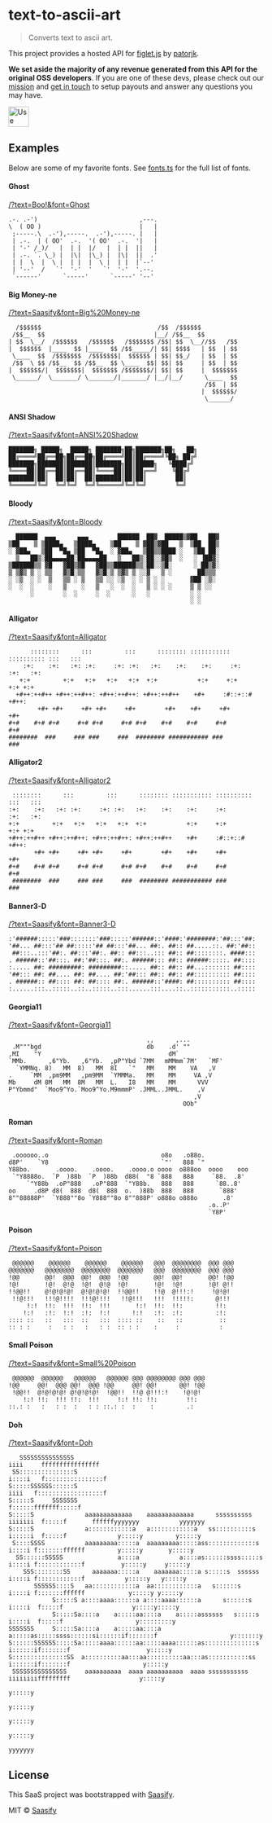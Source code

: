 # text-to-ascii-art

> Converts text to ascii art.

This project provides a hosted API for [figlet.js](https://github.com/patorjk/figlet.js) by [patorjk](https://github.com/patorjk).

**We set aside the majority of any revenue generated from this API for the original OSS developers**. If you are one of these devs, please check out our [mission](https://saasify.sh/#/mission) and [get in touch](https://saasify.sh/#/support) to setup payouts and answer any questions you may have.

<a href="https://text-to-ascii-art.saasify.sh">
  <img
    src="https://badges.saasify.sh"
    height="40"
    alt="Use Hosted API"
  />
</a>

## Examples

Below are some of my favorite fonts. See [fonts.ts](./fonts.ts) for the full list of fonts.

#### Ghost

[/?text=Boo!&font=Ghost](https://ssfy.sh/dev/text-to-ascii-art/?text=Boo!&font=Ghost)

```
.-. .-')                            ,---.
\  ( OO )                           |   |
 ;-----.\  .-'),-----.  .-'),-----. |   |
 | .-.  | ( OO'  .-.  '( OO'  .-.  '|   |
 | '-' /_)/   |  | |  |/   |  | |  ||   |
 | .-. `. \_) |  |\|  |\_) |  |\|  ||  .'
 | |  \  |  \ |  | |  |  \ |  | |  |`--'
 | '--'  /   `'  '-'  '   `'  '-'  '.--.
 `------'      `-----'      `-----' '--'
```

#### Big Money-ne

[/?text=Saasify&font=Big%20Money-ne](https://ssfy.sh/dev/text-to-ascii-art/?text=Saasify&font=Big%20Money-ne)

```
  /$$$$$$                                /$$  /$$$$$$
 /$$__  $$                              |__/ /$$__  $$
| $$  \__/  /$$$$$$   /$$$$$$   /$$$$$$$ /$$| $$  \__//$$   /$$
|  $$$$$$  |____  $$ |____  $$ /$$_____/| $$| $$$$   | $$  | $$
 \____  $$  /$$$$$$$  /$$$$$$$|  $$$$$$ | $$| $$_/   | $$  | $$
 /$$  \ $$ /$$__  $$ /$$__  $$ \____  $$| $$| $$     | $$  | $$
|  $$$$$$/|  $$$$$$$|  $$$$$$$ /$$$$$$$/| $$| $$     |  $$$$$$$
 \______/  \_______/ \_______/|_______/ |__/|__/      \____  $$
                                                      /$$  | $$
                                                     |  $$$$$$/
                                                      \______/
```

#### ANSI Shadow

[/?text=Saasify&font=ANSI%20Shadow](https://ssfy.sh/dev/text-to-ascii-art/?text=Saasify&font=ANSI%20Shadow)

```
███████╗ █████╗  █████╗ ███████╗██╗███████╗██╗   ██╗
██╔════╝██╔══██╗██╔══██╗██╔════╝██║██╔════╝╚██╗ ██╔╝
███████╗███████║███████║███████╗██║█████╗   ╚████╔╝
╚════██║██╔══██║██╔══██║╚════██║██║██╔══╝    ╚██╔╝
███████║██║  ██║██║  ██║███████║██║██║        ██║
╚══════╝╚═╝  ╚═╝╚═╝  ╚═╝╚══════╝╚═╝╚═╝        ╚═╝
```

#### Bloody

[/?text=Saasify&font=Bloody](https://ssfy.sh/dev/text-to-ascii-art/?text=Saasify&font=Bloody)

```
  ██████  ▄▄▄      ▄▄▄        ██████  ██▓  █████▒▓██   ██▓
▒██    ▒ ▒████▄   ▒████▄    ▒██    ▒ ▓██▒▓██   ▒  ▒██  ██▒
░ ▓██▄   ▒██  ▀█▄ ▒██  ▀█▄  ░ ▓██▄   ▒██▒▒████ ░   ▒██ ██░
  ▒   ██▒░██▄▄▄▄██░██▄▄▄▄██   ▒   ██▒░██░░▓█▒  ░   ░ ▐██▓░
▒██████▒▒ ▓█   ▓██▒▓█   ▓██▒▒██████▒▒░██░░▒█░      ░ ██▒▓░
▒ ▒▓▒ ▒ ░ ▒▒   ▓▒█░▒▒   ▓▒█░▒ ▒▓▒ ▒ ░░▓   ▒ ░       ██▒▒▒
░ ░▒  ░ ░  ▒   ▒▒ ░ ▒   ▒▒ ░░ ░▒  ░ ░ ▒ ░ ░       ▓██ ░▒░
░  ░  ░    ░   ▒    ░   ▒   ░  ░  ░   ▒ ░ ░ ░     ▒ ▒ ░░
      ░        ░  ░     ░  ░      ░   ░           ░ ░
                                                  ░ ░
```

#### Alligator

[/?text=Saasify&font=Alligator](https://ssfy.sh/dev/text-to-ascii-art/?text=Saasify&font=Alligator)

```
      ::::::::      :::         :::      :::::::: ::::::::::: :::::::::: :::   :::
    :+:    :+:   :+: :+:     :+: :+:   :+:    :+:    :+:     :+:        :+:   :+:
   +:+         +:+   +:+   +:+   +:+  +:+           +:+     +:+         +:+ +:+
  +#++:++#++ +#++:++#++: +#++:++#++: +#++:++#++    +#+     :#::+::#     +#++:
        +#+ +#+     +#+ +#+     +#+        +#+    +#+     +#+           +#+
#+#    #+# #+#     #+# #+#     #+# #+#    #+#    #+#     #+#           #+#
########  ###     ### ###     ###  ######## ########### ###           ###
```

#### Alligator2

[/?text=Saasify&font=Alligator2](https://ssfy.sh/dev/text-to-ascii-art/?text=Saasify&font=Alligator2)

```
 ::::::::      :::         :::      :::::::: ::::::::::: :::::::::: :::   :::
:+:    :+:   :+: :+:     :+: :+:   :+:    :+:    :+:     :+:        :+:   :+:
+:+         +:+   +:+   +:+   +:+  +:+           +:+     +:+         +:+ +:+
+#++:++#++ +#++:++#++: +#++:++#++: +#++:++#++    +#+     :#::+::#     +#++:
       +#+ +#+     +#+ +#+     +#+        +#+    +#+     +#+           +#+
#+#    #+# #+#     #+# #+#     #+# #+#    #+#    #+#     #+#           #+#
 ########  ###     ### ###     ###  ######## ########### ###           ###
```

#### Banner3-D

[/?text=Saasify&font=Banner3-D](https://ssfy.sh/dev/text-to-ascii-art/?text=Saasify&font=Banner3-D)

```
:'######:::::'###:::::::'###:::::'######::'####:'########:'##:::'##:
'##... ##:::'## ##:::::'## ##:::'##... ##:. ##:: ##.....::. ##:'##::
 ##:::..:::'##:. ##:::'##:. ##:: ##:::..::: ##:: ##::::::::. ####:::
. ######::'##:::. ##:'##:::. ##:. ######::: ##:: ######:::::. ##::::
:..... ##: #########: #########::..... ##:: ##:: ##...::::::: ##::::
'##::: ##: ##.... ##: ##.... ##:'##::: ##:: ##:: ##:::::::::: ##::::
. ######:: ##:::: ##: ##:::: ##:. ######::'####: ##:::::::::: ##::::
:......:::..:::::..::..:::::..:::......:::....::..:::::::::::..:::::
```

#### Georgia11

[/?text=Saasify&font=Georgia11](https://ssfy.sh/dev/text-to-ascii-art/?text=Saasify&font=Georgia11)

```
                                      ,,      ,...
 .M"""bgd                             db    .d' ""
,MI    "Y                                   dM`
`MMb.      ,6"Yb.   ,6"Yb.  ,pP"Ybd `7MM   mMMmm`7M'   `MF'
  `YMMNq. 8)   MM  8)   MM  8I   `"   MM    MM    VA   ,V
.     `MM  ,pm9MM   ,pm9MM  `YMMMa.   MM    MM     VA ,V
Mb     dM 8M   MM  8M   MM  L.   I8   MM    MM      VVV
P"Ybmmd"  `Moo9^Yo.`Moo9^Yo.M9mmmP' .JMML..JMML.    ,V
                                                   ,V
                                                OOb"
```

#### Roman

[/?text=Saasify&font=Roman](https://ssfy.sh/dev/text-to-ascii-art/?text=Saasify&font=Roman)

```
 .oooooo..o                               o8o   .o88o.
d8P'    `Y8                               `"'   888 `"
Y88bo.       .oooo.    .oooo.    .oooo.o oooo  o888oo  oooo    ooo
 `"Y8888o.  `P  )88b  `P  )88b  d88(  "8 `888   888     `88.  .8'
     `"Y88b  .oP"888   .oP"888  `"Y88b.   888   888      `88..8'
oo     .d8P d8(  888  d8(  888  o.  )88b  888   888       `888'
8""88888P'  `Y888""8o `Y888""8o 8""888P' o888o o888o       .8'
                                                       .o..P'
                                                       `Y8P'
```

#### Poison

[/?text=Saasify&font=Poison](https://ssfy.sh/dev/text-to-ascii-art/?text=Saasify&font=Poison)

```
 @@@@@@    @@@@@@    @@@@@@    @@@@@@   @@@  @@@@@@@@  @@@ @@@
@@@@@@@   @@@@@@@@  @@@@@@@@  @@@@@@@   @@@  @@@@@@@@  @@@ @@@
!@@       @@!  @@@  @@!  @@@  !@@       @@!  @@!       @@! !@@
!@!       !@!  @!@  !@!  @!@  !@!       !@!  !@!       !@! @!!
!!@@!!    @!@!@!@!  @!@!@!@!  !!@@!!    !!@  @!!!:!     !@!@!
 !!@!!!   !!!@!!!!  !!!@!!!!   !!@!!!   !!!  !!!!!:      @!!!
     !:!  !!:  !!!  !!:  !!!       !:!  !!:  !!:         !!:
    !:!   :!:  !:!  :!:  !:!      !:!   :!:  :!:         :!:
:::: ::   ::   :::  ::   :::  :::: ::    ::   ::          ::
:: : :     :   : :   :   : :  :: : :    :     :           :
```

#### Small Poison

[/?text=Saasify&font=Small%20Poison](https://ssfy.sh/dev/text-to-ascii-art/?text=Saasify&font=Small%20Poison)

```
 @@@@@@  @@@@@@   @@@@@@   @@@@@@ @@@ @@@@@@@@ @@@ @@@
!@@     @@!  @@@ @@!  @@@ !@@     @@! @@!      @@! !@@
 !@@!!  @!@!@!@! @!@!@!@!  !@@!!  !!@ @!!!:!    !@!@!
    !:! !!:  !!! !!:  !!!     !:! !!: !!:        !!:
::.: :   :   : :  :   : : ::.: :  :    :         .:
```

#### Doh

[/?text=Saasify&font=Doh](https://ssfy.sh/dev/text-to-ascii-art/?text=Saasify&font=Doh)

```
   SSSSSSSSSSSSSSS                                                      iiii     ffffffffffffffff
 SS:::::::::::::::S                                                    i::::i   f::::::::::::::::f
S:::::SSSSSS::::::S                                                     iiii   f::::::::::::::::::f
S:::::S     SSSSSSS                                                            f::::::fffffff:::::f
S:::::S              aaaaaaaaaaaaa    aaaaaaaaaaaaa      ssssssssss   iiiiiii  f:::::f       ffffffyyyyyyy           yyyyyyy
S:::::S              a::::::::::::a   a::::::::::::a   ss::::::::::s  i:::::i  f:::::f              y:::::y         y:::::y
 S::::SSSS           aaaaaaaaa:::::a  aaaaaaaaa:::::ass:::::::::::::s  i::::i f:::::::ffffff         y:::::y       y:::::y
  SS::::::SSSSS               a::::a           a::::as::::::ssss:::::s i::::i f::::::::::::f          y:::::y     y:::::y
    SSS::::::::SS      aaaaaaa:::::a    aaaaaaa:::::a s:::::s  ssssss  i::::i f::::::::::::f           y:::::y   y:::::y
       SSSSSS::::S   aa::::::::::::a  aa::::::::::::a   s::::::s       i::::i f:::::::ffffff            y:::::y y:::::y
            S:::::S a::::aaaa::::::a a::::aaaa::::::a      s::::::s    i::::i  f:::::f                   y:::::y:::::y
            S:::::Sa::::a    a:::::aa::::a    a:::::assssss   s:::::s  i::::i  f:::::f                    y:::::::::y
SSSSSSS     S:::::Sa::::a    a:::::aa::::a    a:::::as:::::ssss::::::si::::::if:::::::f                    y:::::::y
S::::::SSSSSS:::::Sa:::::aaaa::::::aa:::::aaaa::::::as::::::::::::::s i::::::if:::::::f                     y:::::y
S:::::::::::::::SS  a::::::::::aa:::aa::::::::::aa:::as:::::::::::ss  i::::::if:::::::f                    y:::::y
 SSSSSSSSSSSSSSS     aaaaaaaaaa  aaaa aaaaaaaaaa  aaaa sssssssssss    iiiiiiiifffffffff                   y:::::y
                                                                                                         y:::::y
                                                                                                        y:::::y
                                                                                                       y:::::y
                                                                                                      y:::::y
                                                                                                     yyyyyyy
```

## License

This SaaS project was bootstrapped with [Saasify](https://saasify.sh).

MIT © [Saasify](https://saasify.sh)
